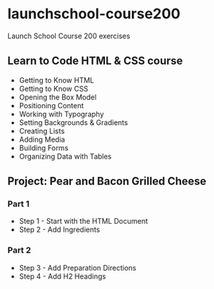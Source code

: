 # launchschool-course200
Launch School Course 200 exercises

## Learn to Code HTML & CSS course
- Getting to Know HTML
- Getting to Know CSS
- Opening the Box Model
- Positioning Content
- Working with Typography
- Setting Backgrounds & Gradients
- Creating Lists
- Adding Media
- Building Forms
- Organizing Data with Tables

## Project: Pear and Bacon Grilled Cheese

### Part 1
- Step 1 - Start with the HTML Document
- Step 2 - Add Ingredients

### Part 2
- Step 3 - Add Preparation Directions
- Step 4 - Add H2 Headings